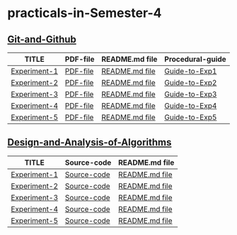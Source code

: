 # practicals-in-Semester-4

## [Git-and-Github](https://github.com/Tempestyash123456/practicals-in-Semester-4/tree/Git-and-Github)

|  TITLE  |   PDF-file    |    README.md file   |  Procedural-guide  |
|---------|---------------|---------------------|--------------------|
| [Experiment-1](https://github.com/Tempestyash123456/practicals-in-Semester-4/tree/Git-and-Github/Exp1)        |  [PDF-file](https://github.com/Tempestyash123456/practicals-in-Semester-4/blob/Git-and-Github/Exp1/22BDO10019_git_exp_one.pdf)             |   [README.md file](https://github.com/Tempestyash123456/practicals-in-Semester-4/blob/Git-and-Github/Exp1/README.md)                  | [Guide-to-Exp1](https://lms.cuchd.in/mod/page/view.php?id=1572472) |
| [Experiment-2](https://github.com/Tempestyash123456/practicals-in-Semester-4/tree/Git-and-Github/Exp2) | [PDF-file](https://github.com/Tempestyash123456/practicals-in-Semester-4/blob/Git-and-Github/Exp2/22BDO10019_git_exp_two.pdf) | [README.md file](https://github.com/Tempestyash123456/practicals-in-Semester-4/blob/Git-and-Github/Exp2/README.md) | [Guide-to-Exp2](https://lms.cuchd.in/mod/page/view.php?id=1572473) |
| [Experiment-3](https://github.com/Tempestyash123456/practicals-in-Semester-4/tree/Git-and-Github/Exp3) | [PDF-file](https://github.com/Tempestyash123456/practicals-in-Semester-4/blob/Git-and-Github/Exp3/22BDO10019_git_exp_three.pdf) | [README.md file](https://github.com/Tempestyash123456/practicals-in-Semester-4/blob/Git-and-Github/Exp3/README.md) | [Guide-to-Exp3](https://lms.cuchd.in/mod/page/view.php?id=1572474) |
| [Experiment-4](https://github.com/Tempestyash123456/practicals-in-Semester-4/tree/Git-and-Github/Exp4) | [PDF-file](https://github.com/Tempestyash123456/practicals-in-Semester-4/blob/Git-and-Github/Exp4/22BDO10019_git_exp_four.pdf) | [README.md file](https://github.com/Tempestyash123456/practicals-in-Semester-4/blob/Git-and-Github/Exp4/README.md) | [Guide-to-Exp4](https://lms.cuchd.in/mod/page/view.php?id=1572475) |
| [Experiment-5](https://github.com/Tempestyash123456/practicals-in-Semester-4/tree/Git-and-Github/Exp5) | [PDF-file](https://github.com/Tempestyash123456/practicals-in-Semester-4/blob/Git-and-Github/Exp5/22BDO10019_git_exp_five.pdf) | [README.md file](https://github.com/Tempestyash123456/practicals-in-Semester-4/blob/Git-and-Github/Exp5/README.md) | [Guide-to-Exp5](https://lms.cuchd.in/mod/page/view.php?id=1572476) |

  


## [Design-and-Analysis-of-Algorithms](https://github.com/Tempestyash123456/practicals-in-Semester-4/tree/Design-and-Analysis-of-Algorithms)

|  TITLE   |  Source-code   |  README.md file  | 
|----------|----------------|------------------|
|[Experiment-1](https://github.com/Tempestyash123456/practicals-in-Semester-4/tree/Design-and-Analysis-of-Algorithms/Exp1)| [Source-code](https://github.com/Tempestyash123456/practicals-in-Semester-4/blob/Design-and-Analysis-of-Algorithms/Exp1/binarySearch_Exp1.c) |[README.md file](https://github.com/Tempestyash123456/practicals-in-Semester-4/blob/Design-and-Analysis-of-Algorithms/Exp1/README.md) |
| [Experiment-2](https://github.com/Tempestyash123456/practicals-in-Semester-4/tree/Design-and-Analysis-of-Algorithms/Exp2) |[Source-code](https://github.com/Tempestyash123456/practicals-in-Semester-4/blob/Design-and-Analysis-of-Algorithms/Exp2/quickSort_Exp2.c) | [README.md file](https://github.com/Tempestyash123456/practicals-in-Semester-4/blob/Design-and-Analysis-of-Algorithms/Exp2/README.md) |
| [Experiment-3](https://github.com/Tempestyash123456/practicals-in-Semester-4/tree/Design-and-Analysis-of-Algorithms/Exp3) | [Source-code](https://github.com/Tempestyash123456/practicals-in-Semester-4/blob/Design-and-Analysis-of-Algorithms/Exp3/strassenMatrix_Exp3.c) | [README.md file](https://github.com/Tempestyash123456/practicals-in-Semester-4/blob/Design-and-Analysis-of-Algorithms/Exp3/README.md)|
| [Experiment-4](https://github.com/Tempestyash123456/practicals-in-Semester-4/tree/Design-and-Analysis-of-Algorithms/Exp4) | [Source-code](https://github.com/Tempestyash123456/practicals-in-Semester-4/blob/Design-and-Analysis-of-Algorithms/Exp4/kruskalAlgorithm_Exp4.c) | [README.md file](https://github.com/Tempestyash123456/practicals-in-Semester-4/blob/Design-and-Analysis-of-Algorithms/Exp4/README.md) |
| [Experiment-5](https://github.com/Tempestyash123456/practicals-in-Semester-4/tree/Design-and-Analysis-of-Algorithms/Exp5) | [Source-code](https://github.com/Tempestyash123456/practicals-in-Semester-4/blob/Design-and-Analysis-of-Algorithms/Exp5/jobScheduling_Exp5.cpp) |[README.md file](https://github.com/Tempestyash123456/practicals-in-Semester-4/blob/Design-and-Analysis-of-Algorithms/Exp5/README.md)|
